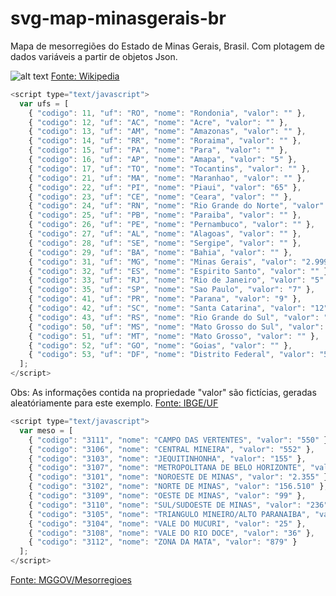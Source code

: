 # svg-map-minasgerais-br
Mapa de mesorregiões do Estado de Minas Gerais, Brasil. Com plotagem de dados variáveis a partir de objetos Json.

![alt text](https://user-images.githubusercontent.com/24717256/27889933-074a1fce-61c6-11e7-9b76-f43b38f02f87.png)
[Fonte: Wikipedia](https://pt.wikipedia.org/wiki/Minas_Gerais)

```js
<script type="text/javascript">
  var ufs = [
    { "codigo": 11, "uf": "RO", "nome": "Rondonia", "valor": "" },
    { "codigo": 12, "uf": "AC", "nome": "Acre", "valor": "" },
    { "codigo": 13, "uf": "AM", "nome": "Amazonas", "valor": "" },
    { "codigo": 14, "uf": "RR", "nome": "Roraima", "valor": "" }, 
    { "codigo": 15, "uf": "PA", "nome": "Para", "valor": "" }, 
    { "codigo": 16, "uf": "AP", "nome": "Amapa", "valor": "5" }, 
    { "codigo": 17, "uf": "TO", "nome": "Tocantins", "valor": "" }, 
    { "codigo": 21, "uf": "MA", "nome": "Maranhao", "valor": "" }, 
    { "codigo": 22, "uf": "PI", "nome": "Piaui", "valor": "65" }, 
    { "codigo": 23, "uf": "CE", "nome": "Ceara", "valor": "" }, 
    { "codigo": 24, "uf": "RN", "nome": "Rio Grande do Norte", "valor": "" }, 
    { "codigo": 25, "uf": "PB", "nome": "Paraiba", "valor": "" }, 
    { "codigo": 26, "uf": "PE", "nome": "Pernambuco", "valor": "" }, 
    { "codigo": 27, "uf": "AL", "nome": "Alagoas", "valor": "" }, 
    { "codigo": 28, "uf": "SE", "nome": "Sergipe", "valor": "" }, 
    { "codigo": 29, "uf": "BA", "nome": "Bahia", "valor": "" }, 
    { "codigo": 31, "uf": "MG", "nome": "Minas Gerais", "valor": "2.999.950" }, 
    { "codigo": 32, "uf": "ES", "nome": "Espirito Santo", "valor": "" }, 
    { "codigo": 33, "uf": "RJ", "nome": "Rio de Janeiro", "valor": "5" }, 
    { "codigo": 35, "uf": "SP", "nome": "Sao Paulo", "valor": "7" }, 
    { "codigo": 41, "uf": "PR", "nome": "Parana", "valor": "9" }, 
    { "codigo": 42, "uf": "SC", "nome": "Santa Catarina", "valor": "12" }, 
    { "codigo": 43, "uf": "RS", "nome": "Rio Grande do Sul", "valor": "" }, 
    { "codigo": 50, "uf": "MS", "nome": "Mato Grosso do Sul", "valor": "" }, 
    { "codigo": 51, "uf": "MT", "nome": "Mato Grosso", "valor": "" }, 
    { "codigo": 52, "uf": "GO", "nome": "Goias", "valor": "" }, 
    { "codigo": 53, "uf": "DF", "nome": "Distrito Federal", "valor": "5" }
  ];
</script>
```
Obs: As informações contida na propriedade "valor" são fictícias, geradas aleatóriamente para este exemplo.
[Fonte: IBGE/UF](http://www.ibge.gov.br/home/geociencias/areaterritorial/principal.shtm)
```js
<script type="text/javascript">
  var meso = [
    { "codigo": "3111", "nome": "CAMPO DAS VERTENTES", "valor": "550" },
    { "codigo": "3106", "nome": "CENTRAL MINEIRA", "valor": "552" },
    { "codigo": "3103", "nome": "JEQUITINHONHA", "valor": "155" },
    { "codigo": "3107", "nome": "METROPOLITANA DE BELO HORIZONTE", "valor": "94" },
    { "codigo": "3101", "nome": "NOROESTE DE MINAS", "valor": "2.355" },
    { "codigo": "3102", "nome": "NORTE DE MINAS", "valor": "156.510" },
    { "codigo": "3109", "nome": "OESTE DE MINAS", "valor": "99" },
    { "codigo": "3110", "nome": "SUL/SUDOESTE DE MINAS", "valor": "236" },
    { "codigo": "3105", "nome": "TRIANGULO MINEIRO/ALTO PARANAIBA", "valor": "2.587" },
    { "codigo": "3104", "nome": "VALE DO MUCURI", "valor": "25" },
    { "codigo": "3108", "nome": "VALE DO RIO DOCE", "valor": "36" },
    { "codigo": "3112", "nome": "ZONA DA MATA", "valor": "879" }
  ];
</script>
```
[Fonte: MGGOV/Mesorregioes](http://www.mgweb.mg.gov.br/governomg/ecp/files.do?evento=download&urlArqPlc=ligminas_10_2_04_listamesomicro.pdf)
